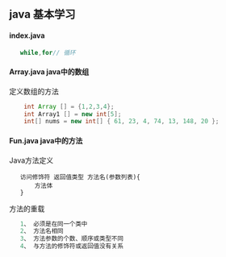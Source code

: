 ## java 基本学习
#### index.java
```java
   while,for// 循环
```
#### Array.java java中的数组
定义数组的方法
```java
    int Array [] = {1,2,3,4};
    int Array1 [] = new int[5];
    int[] nums = new int[] { 61, 23, 4, 74, 13, 148, 20 };
``` 

#### Fun.java java中的方法
Java方法定义
```
   访问修饰符 返回值类型 方法名(参数列表){
       方法体
   }
```
方法的重载
```java
   1、 必须是在同一个类中
   2、 方法名相同
   3、 方法参数的个数、顺序或类型不同
   4、 与方法的修饰符或返回值没有关系
```
